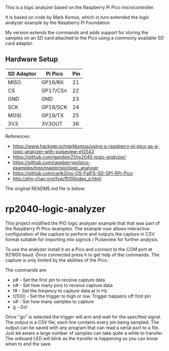 This is a logic analyzer based on the Raspberry Pi Pico
microcontroller.

It is based on code by Mark Komus, which in turn extended the logic
analyzer example by the Raspberry Pi Foundation.

My version extends the commands and adds support for storing the
samples on an SD card attached to the Pico using a commonly available
SD card adaptor.

## Hardware Setup

| SD Adaptor | Pi Pico  | Pin |
| ---------- | -------  | --- |
| MISO       | GP16/RX  | 21  |
| CS         | GP17/CSn | 22  |
| GND        | GND      | 23  |
| SCK        | GP18/SCK | 24  |
| MOSI       | GP19/TX  | 25  |
| 3V3        | 3V3OUT   | 36  |

References:

* https://www.hackster.io/markkomus/using-a-raspberry-pi-pico-as-a-logic-analyzer-with-pulseview-e12543
* https://github.com/gamblor21/rp2040-logic-analyzer/
* https://github.com/raspberrypi/pico-examples/tree/master/pio/logic_analyser
* https://github.com/carlk3/no-OS-FatFS-SD-SPI-RPi-Pico
* http://elm-chan.org/fsw/ff/00index_e.html

The original README.md file is below:

# rp2040-logic-analyzer

This project modified the PIO logic analyzer example that that was part of the 
Raspberry Pi Pico examples. The example now allows interactive configuration 
of the capture to perform and outputs the capture in CSV format suitable for
importing into sigrock / Pulseview for further analysis.

To use the analyzer install it on a Pico and connect to the COM port at 921600 
baud. Once connected press h to get help of the commands. The capture is
only limited by the abilities of the Pico.

The commands are:
  * p# - Set the first pin to receive capture data
  * n# - Set how many pins to receive capture data
  * f# - Set the freqency to capture data at in Hz
  * t(1)(0) - Set the trigger to high or low. Trigger happens off first pin
  * s# - Set how many samples to capture
  * g - Go!

Once "go" is selected the trigger will arm and wait for the specified signal.
The output is a CSV file, each line contains every pin being sampled. The output
can be saved with any program that can read a serial port to a file. Just be
aware a large number of samples can take quite a while to transfer. The
onboard LED will blink as the transfer is happening so you can know when to end
the save.

